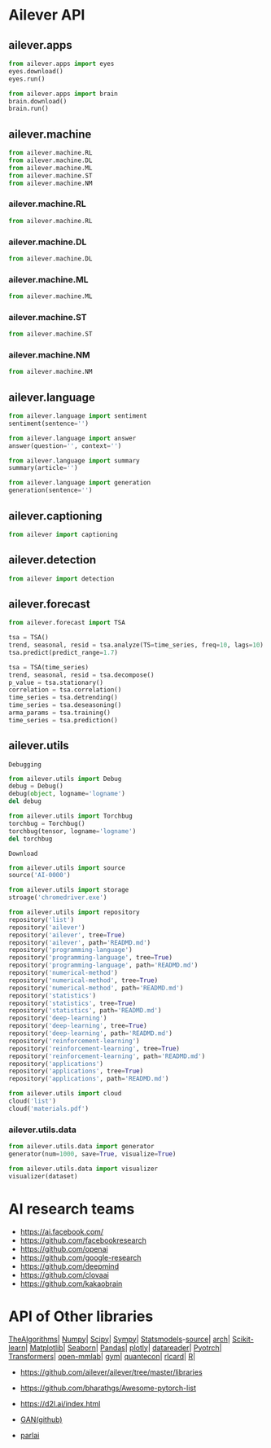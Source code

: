 # Ailever API
## ailever.apps
```python
from ailever.apps import eyes
eyes.download()
eyes.run()

from ailever.apps import brain
brain.download()
brain.run()
```


## ailever.machine
```python
from ailever.machine.RL
from ailever.machine.DL
from ailever.machine.ML
from ailever.machine.ST
from ailever.machine.NM
```

### ailever.machine.RL
```python
from ailever.machine.RL

```

### ailever.machine.DL
```python
from ailever.machine.DL

```

### ailever.machine.ML
```python
from ailever.machine.ML

```

### ailever.machine.ST
```python
from ailever.machine.ST

```

### ailever.machine.NM
```python
from ailever.machine.NM

```


## ailever.language
```python
from ailever.language import sentiment
sentiment(sentence='')

from ailever.language import answer
answer(question='', context='')

from ailever.language import summary
summary(article='')

from ailever.language import generation
generation(sentence='')

```

## ailever.captioning
```python
from ailever import captioning

```

## ailever.detection
```python
from ailever import detection

```

## ailever.forecast
```python
from ailever.forecast import TSA

tsa = TSA()
trend, seasonal, resid = tsa.analyze(TS=time_series, freq=10, lags=10)
tsa.predict(predict_range=1.7)

tsa = TSA(time_series)
trend, seasonal, resid = tsa.decompose()
p_value = tsa.stationary()
correlation = tsa.correlation()
time_series = tsa.detrending()
time_series = tsa.deseasoning()
arma_params = tsa.training()
time_series = tsa.prediction()
```

## ailever.utils
`Debugging`
```python
from ailever.utils import Debug
debug = Debug()
debug(object, logname='logname')
del debug

from ailever.utils import Torchbug
torchbug = Torchbug()
torchbug(tensor, logname='logname')
del torchbug
```

`Download`
```python
from ailever.utils import source
source('AI-0000')

from ailever.utils import storage
stroage('chromedriver.exe')

from ailever.utils import repository
repository('list')
repository('ailever')
repository('ailever', tree=True)
repository('ailever', path='READMD.md')
repository('programming-language')
repository('programming-language', tree=True)
repository('programming-language', path='READMD.md')
repository('numerical-method')
repository('numerical-method', tree=True)
repository('numerical-method', path='READMD.md')
repository('statistics')
repository('statistics', tree=True)
repository('statistics', path='READMD.md')
repository('deep-learning')
repository('deep-learning', tree=True)
repository('deep-learning', path='READMD.md')
repository('reinforcement-learning')
repository('reinforcement-learning', tree=True)
repository('reinforcement-learning', path='READMD.md')
repository('applications')
repository('applications', tree=True)
repository('applications', path='READMD.md')

from ailever.utils import cloud
cloud('list')
cloud('materials.pdf')
```


### ailever.utils.data

```python
from ailever.utils.data import generator
generator(num=1000, save=True, visualize=True)

from ailever.utils.data import visualizer
visualizer(dataset)
```


# AI research teams
- https://ai.facebook.com/
- https://github.com/facebookresearch
- https://github.com/openai
- https://github.com/google-research
- https://github.com/deepmind
- https://github.com/clovaai
- https://github.com/kakaobrain


# API of Other libraries
[TheAlgorithms](https://github.com/TheAlgorithms)|
[Numpy](https://numpy.org/doc/stable/contents.html)|
[Scipy](https://docs.scipy.org/doc/scipy/reference/)|
[Sympy](https://docs.sympy.org/latest/py-modindex.html)|
[Statsmodels](https://www.statsmodels.org/devel/api.html)-[source](https://github.com/statsmodels/statsmodels)|
[arch](https://arch.readthedocs.io/en/latest/api.html)|
[Scikit-learn](https://scikit-learn.org/stable/modules/classes.html#)|
[Matplotlib](https://matplotlib.org/api/index.html)|
[Seaborn](https://seaborn.pydata.org/api.html#)|
[Pandas](https://pandas.pydata.org/pandas-docs/stable/reference/index.html)|
[plotly](https://plotly.com/python-api-reference/)|
[datareader](https://pydata.github.io/pandas-datareader/index.html)|
[Pyotrch](https://pytorch.org/docs/stable/index.html)|
[Transformers](https://huggingface.co/transformers/index.html)|
[open-mmlab](https://github.com/open-mmlab)|
[gym](https://github.com/openai/gym)|
[quantecon](https://quantecon.org/)|
[rlcard](http://rlcard.org/)|
[R](https://cran.r-project.org/manuals.html)|

- https://github.com/ailever/ailever/tree/master/libraries
- https://github.com/bharathgs/Awesome-pytorch-list
- https://d2l.ai/index.html

- [GAN(github)](https://github.com/eriklindernoren/PyTorch-GAN/tree/master/implementations)
- [parlai](https://parl.ai/)


